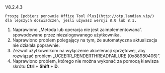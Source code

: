V8.2.4.3

`Proszę [pobierz ponownie Office Tool Plus](http://otp.landian.vip/) dla lepszych doświadczeń, jeśli używasz wersji 8.0 lub 8.1.`

1. Naprawiono „Metoda lub operacja nie jest zaimplementowana”. spowodowane przez niezalogowanego użytkownika.
2. Naprawiono problem polegający na tym, że automatyczna aktualizacja nie działała poprawnie.
3. Zezwól użytkownikom na wyłączenie akceleracji sprzętowej, aby rozwiązać problem „UCEERR_RENDERTHREADFAILURE (0x88980406)”.
4. Naprawiono problem, którego nie można wykonać za pomocą klawisza skrótu **Ctrl + Shift + D**.
